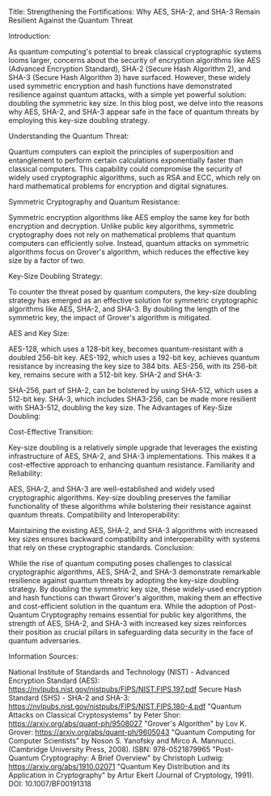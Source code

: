 Title: Strengthening the Fortifications: Why AES, SHA-2, and SHA-3 Remain Resilient Against the Quantum Threat

Introduction:

As quantum computing's potential to break classical cryptographic systems looms larger, concerns about the security of encryption algorithms like AES (Advanced Encryption Standard), SHA-2 (Secure Hash Algorithm 2), and SHA-3 (Secure Hash Algorithm 3) have surfaced. However, these widely used symmetric encryption and hash functions have demonstrated resilience against quantum attacks, with a simple yet powerful solution: doubling the symmetric key size. In this blog post, we delve into the reasons why AES, SHA-2, and SHA-3 appear safe in the face of quantum threats by employing this key-size doubling strategy.

Understanding the Quantum Threat:

Quantum computers can exploit the principles of superposition and entanglement to perform certain calculations exponentially faster than classical computers. This capability could compromise the security of widely used cryptographic algorithms, such as RSA and ECC, which rely on hard mathematical problems for encryption and digital signatures.

Symmetric Cryptography and Quantum Resistance:

Symmetric encryption algorithms like AES employ the same key for both encryption and decryption. Unlike public key algorithms, symmetric cryptography does not rely on mathematical problems that quantum computers can efficiently solve. Instead, quantum attacks on symmetric algorithms focus on Grover's algorithm, which reduces the effective key size by a factor of two.

Key-Size Doubling Strategy:

To counter the threat posed by quantum computers, the key-size doubling strategy has emerged as an effective solution for symmetric cryptographic algorithms like AES, SHA-2, and SHA-3. By doubling the length of the symmetric key, the impact of Grover's algorithm is mitigated.

AES and Key Size:

AES-128, which uses a 128-bit key, becomes quantum-resistant with a doubled 256-bit key.
AES-192, which uses a 192-bit key, achieves quantum resistance by increasing the key size to 384 bits.
AES-256, with its 256-bit key, remains secure with a 512-bit key.
SHA-2 and SHA-3:

SHA-256, part of SHA-2, can be bolstered by using SHA-512, which uses a 512-bit key.
SHA-3, which includes SHA3-256, can be made more resilient with SHA3-512, doubling the key size.
The Advantages of Key-Size Doubling:

Cost-Effective Transition:

Key-size doubling is a relatively simple upgrade that leverages the existing infrastructure of AES, SHA-2, and SHA-3 implementations. This makes it a cost-effective approach to enhancing quantum resistance.
Familiarity and Reliability:

AES, SHA-2, and SHA-3 are well-established and widely used cryptographic algorithms. Key-size doubling preserves the familiar functionality of these algorithms while bolstering their resistance against quantum threats.
Compatibility and Interoperability:

Maintaining the existing AES, SHA-2, and SHA-3 algorithms with increased key sizes ensures backward compatibility and interoperability with systems that rely on these cryptographic standards.
Conclusion:

While the rise of quantum computing poses challenges to classical cryptographic algorithms, AES, SHA-2, and SHA-3 demonstrate remarkable resilience against quantum threats by adopting the key-size doubling strategy. By doubling the symmetric key size, these widely-used encryption and hash functions can thwart Grover's algorithm, making them an effective and cost-efficient solution in the quantum era. While the adoption of Post-Quantum Cryptography remains essential for public key algorithms, the strength of AES, SHA-2, and SHA-3 with increased key sizes reinforces their position as crucial pillars in safeguarding data security in the face of quantum adversaries.

Information Sources:

National Institute of Standards and Technology (NIST) - Advanced Encryption Standard (AES): https://nvlpubs.nist.gov/nistpubs/FIPS/NIST.FIPS.197.pdf
Secure Hash Standard (SHS) - SHA-2 and SHA-3: https://nvlpubs.nist.gov/nistpubs/FIPS/NIST.FIPS.180-4.pdf
"Quantum Attacks on Classical Cryptosystems" by Peter Shor: https://arxiv.org/abs/quant-ph/9508027
"Grover's Algorithm" by Lov K. Grover: https://arxiv.org/abs/quant-ph/9605043
"Quantum Computing for Computer Scientists" by Noson S. Yanofsky and Mirco A. Mannucci. (Cambridge University Press, 2008). ISBN: 978-0521879965
"Post-Quantum Cryptography: A Brief Overview" by Christoph Ludwig: https://arxiv.org/abs/1910.02071
"Quantum Key Distribution and its Application in Cryptography" by Artur Ekert (Journal of Cryptology, 1991). DOI: 10.1007/BF00191318
